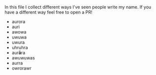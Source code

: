 In this file I collect different ways I've seen people write my name.
If you have a different way feel free to open a PR!

- aurora
- auri
- awowa
- uwuwa
- uwura
- uhruhra
- aur**å**ra
- awuwuwas
- aurra
- owrorawr
